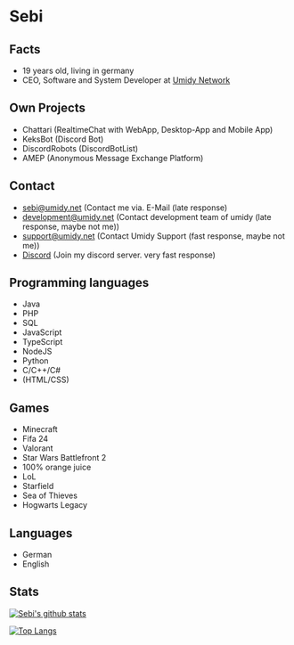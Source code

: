 # Sebi
## Facts
 - 19 years old, living in germany
 - CEO, Software and System Developer at [Umidy Network](https://umidy.net)

 ## Own Projects
  - Chattari (RealtimeChat with WebApp, Desktop-App and Mobile App)
  - KeksBot (Discord Bot)
  - DiscordRobots (DiscordBotList)
  - AMEP (Anonymous Message Exchange Platform)

## Contact
  - sebi@umidy.net (Contact me via. E-Mail (late response)
  - development@umidy.net (Contact development team of umidy (late response, maybe not me))
  - support@umidy.net (Contact Umidy Support (fast response, maybe not me))
  - [Discord](https://discord.gg/WdHpHYn) (Join my discord server. very fast response)

## Programming languages
  - Java
  - PHP
  - SQL
  - JavaScript
  - TypeScript
  - NodeJS
  - Python
  - C/C++/C#
  - (HTML/CSS)

## Games
  - Minecraft
  - Fifa 24
  - Valorant
  - Star Wars Battlefront 2
  - 100% orange juice
  - LoL
  - Starfield
  - Sea of Thieves
  - Hogwarts Legacy
  
## Languages
  - German
  - English
  
## Stats

[![Sebi's github stats](https://github-readme-stats.vercel.app/api?username=superSebi&theme=tokyonight)](https://github.com/superSebi/github-readme-stats)

[![Top Langs](https://github-readme-stats.vercel.app/api/top-langs/?username=superSebi&layout=compact&theme=tokyonight)](https://github.com/superSebi/github-readme-stats)
 

